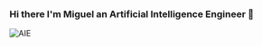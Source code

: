 ### Hi there I'm Miguel an Artificial Intelligence Engineer  👋

<!--
**mibalaguer/mibalaguer** is a ✨ _special_ ✨ repository because its `README.md` (this file) appears on your GitHub profile.

Here are some ideas to get you started:

- 🔭 I’m currently working on ...
- 🌱 I’m currently learning ...
- 👯 I’m looking to collaborate on ...
- 🤔 I’m looking for help with ...
- 💬 Ask me about ...
- 📫 How to reach me: ...
- 😄 Pronouns: ...
- ⚡ Fun fact: ...
-->
![AIE](https://github.com/mibalaguer/mibalaguer/assets/90922057/392bee08-302d-44d9-8969-11d28b8d602d)
